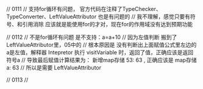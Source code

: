 // 0111
// 支持for循环有问题， 官方代码在注释了TypeChecker、TypeConverter、LeftValueAttributor 也是有问题的
// 我不理解，感觉只要有符号、和引用消除 应该就是能使用for的才对，现在for的作用域没有达到预期功能

// 0112
// 不是for循环有问题 是不支持：a=a+10
// 因为左值判断 搬到了LeftValueAttributor里，05中的
// 根本原因是 没有判断出上面赋值公式里左边的a是左值，解释器 Intepretor 执行 visitVariable 时，返回了值，正确应该是返回符号a
// 导致最后赋值计算结果为： 新增map存储 53: 63 , 正确应该是 map存储 a: 63
// 所以是需要 LeftValueAttributor

// 0113
// 

